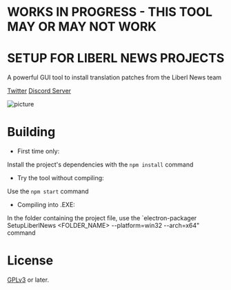 WORKS IN PROGRESS - THIS TOOL MAY OR MAY NOT WORK
=====

# SETUP FOR LIBERL NEWS PROJECTS

A powerful GUI tool to install translation patches from the Liberl News team

[Twitter](https://twitter.com/SoraNoKisekiFR)
[Discord Server](https://discord.gg/kpgj6ekrF5)

![picture](https://i.imgur.com/hsqD7m5.png)

Building
========

- First time only:

Install the project's dependencies with the `npm install` command

- Try the tool without compiling:

Use the `npm start` command

- Compiling into .EXE:

In the folder containing the project file, use the `electron-packager SetupLiberlNews <FOLDER_NAME> --platform=win32 --arch=x64" command

License
=======

[GPLv3](https://www.gnu.org/licenses/gpl-3.0.html) or later.